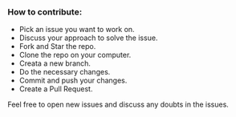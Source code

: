 ### How to contribute:
* Pick an issue you want to work on.
* Discuss your approach to solve the issue.
* Fork and Star the repo.
* Clone the repo on your computer.
* Creata a new branch.
* Do the necessary changes.
* Commit and push your changes.
* Create a Pull Request.

Feel free to open new issues and discuss any doubts in the issues.

